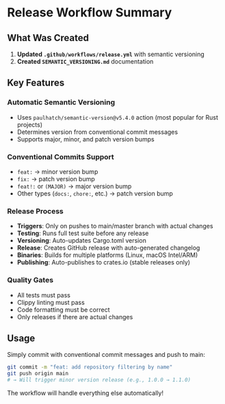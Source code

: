 # Release Workflow Summary

## What Was Created

1. **Updated `.github/workflows/release.yml`** with semantic versioning
2. **Created `SEMANTIC_VERSIONING.md`** documentation

## Key Features

### Automatic Semantic Versioning

- Uses `paulhatch/semantic-version@v5.4.0` action (most popular for Rust projects)
- Determines version from conventional commit messages
- Supports major, minor, and patch version bumps

### Conventional Commits Support

- `feat:` → minor version bump
- `fix:` → patch version bump
- `feat!:` or `(MAJOR)` → major version bump
- Other types (`docs:`, `chore:`, etc.) → patch version bump

### Release Process

- **Triggers**: Only on pushes to main/master branch with actual changes
- **Testing**: Runs full test suite before any release
- **Versioning**: Auto-updates Cargo.toml version
- **Release**: Creates GitHub release with auto-generated changelog
- **Binaries**: Builds for multiple platforms (Linux, macOS Intel/ARM)
- **Publishing**: Auto-publishes to crates.io (stable releases only)

### Quality Gates

- All tests must pass
- Clippy linting must pass
- Code formatting must be correct
- Only releases if there are actual changes

## Usage

Simply commit with conventional commit messages and push to main:

```bash
git commit -m "feat: add repository filtering by name"
git push origin main
# → Will trigger minor version release (e.g., 1.0.0 → 1.1.0)
```

The workflow will handle everything else automatically!
